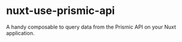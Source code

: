 # nuxt-use-prismic-api
A handy composable to query data from the Prismic API on your Nuxt application.

